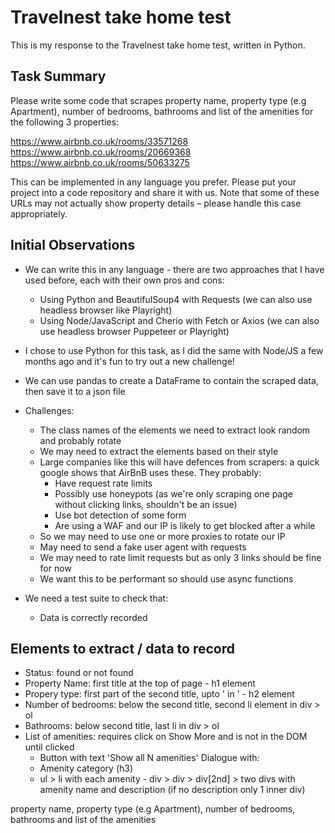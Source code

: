 # Travelnest take home test

This is my response to the Travelnest take home test, written in Python.

## Task Summary
Please write some code that scrapes property name, property type (e.g Apartment), number of bedrooms, bathrooms and list of the amenities for the following 3 properties:

https://www.airbnb.co.uk/rooms/33571268
https://www.airbnb.co.uk/rooms/20669368
https://www.airbnb.co.uk/rooms/50633275

This can be implemented in any language you prefer. Please put your project into a code repository and share it with us. Note that some of these URLs may not actually show property details – please handle this case appropriately.

## Initial Observations
- We can write this in any language - there are two approaches that I have used before, each with their own pros and cons:
    - Using Python and BeautifulSoup4 with Requests (we can also use headless browser like Playright)
    - Using Node/JavaScript and Cherio with Fetch or Axios (we can also use headless browser Puppeteer or Playright)
- I chose to use Python for this task, as I did the same with Node/JS a few months ago and it's fun to try out a new challenge!
- We can use pandas to create a DataFrame to contain the scraped data, then save it to a json file

- Challenges:
    - The class names of the elements we need to extract look random and probably rotate
    - We may need to extract the elements based on their style
    - Large companies like this will have defences from scrapers: a quick google shows that AirBnB uses these. They probably:
        - Have request rate limits
        - Possibly use honeypots (as we're only scraping one page without clicking links, shouldn't be an issue)
        - Use bot detection of some form
        - Are using a WAF and our IP is likely to get blocked after a while
    - So we may need to use one or more proxies to rotate our IP
    - May need to send a fake user agent with requests
    - We may need to rate limit requests but as only 3 links should be fine for now
    - We want this to be performant so should use async functions

- We need a test suite to check that:
    - Data is correctly recorded


## Elements to extract / data to record
- Status: found or not found
- Property Name: first title at the top of page - h1 element
- Propery type: first part of the second title, upto ' in ' - h2 element
- Number of bedrooms: below the second title, second li element in div > ol
- Bathrooms: below second title, last li in div > ol
- List of amenities: requires click on Show More and is not in the DOM until clicked
    - Button with text 'Show all N amenities'
    Dialogue with:
    - Amenity category (h3)
    - ul > li with each amenity - div > div > div[2nd] > two divs with amenity name and description (if no description only 1 inner div)


property name, property type (e.g Apartment), number of bedrooms, bathrooms and list of the amenities